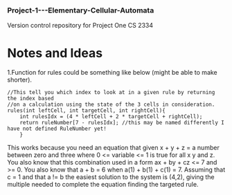### Project-1---Elementary-Cellular-Automata
Version control repository for Project One CS 2334
# Notes and Ideas
1.Function for rules could be something like below (might be able to make shorter).
```
//This tell you which index to look at in a given rule by returning the index based 
//on a calculation using the state of the 3 cells in consideration.
rules(int leftCell, int targetCell, int rightCell){
	int rulesIdx = (4 * leftCell + 2 * targetCell + rightCell);
	return ruleNumber[7 - rulesIdx]; //this may be named differently I have not defined RuleNumber yet!
	}
```
This works because you need an equation that given x + y + z = a number between zero and three where 0 <= variable <= 1 is true for all x y and z. You also know that this combination used in a form ax + by + cz <= 7 and >= 0. You also know that a + b = 6 when a(1) + b(1) + c(1) = 7. Assuming that c = 1 and that a != b the easiest solution to the system is (4,2), giving the multiple needed to complete the equation finding the targeted rule.
``` 
